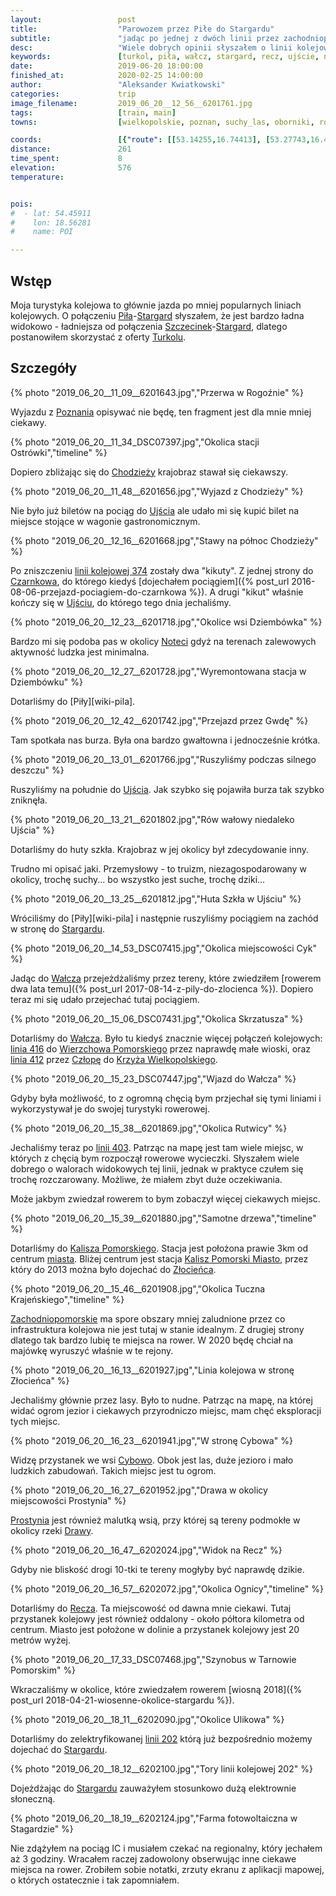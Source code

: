 ```yaml
---
layout:                 post
title:                  "Parowozem przez Piłe do Stargardu"
subtitle:               "jadąc po jednej z dwóch linii przez zachodniopomorskie"
desc:                   "Wiele dobrych opinii słyszałem o linii kolejowej 403 (Piła-Stargard). Gdy pojawiła się oferta Turkolu wiedziałem, że będę chciał z niej skorzystać."
keywords:               [turkol, piła, wałcz, stargard, recz, ujście, noteć, kalisz pomorski]
date:                   2019-06-20 18:00:00
finished_at:            2020-02-25 14:00:00
author:                 "Aleksander Kwiatkowski"
categories:             trip
image_filename:         2019_06_20__12_56__6201761.jpg
tags:                   [train, main]
towns:                  [wielkopolskie, poznan, suchy_las, oborniki, rogozno, budzyn, chodziez, kaczory, pila, ujscie, szydlowo, walcz, tuczno, kalisz_pomorski, drawno, recz, dobrzany, suchan, stargard]

coords:                 [{"route": [[53.14255,16.74413], [53.27743,16.46226], [53.22588,16.32253], [53.30596,15.76154], [53.35148,15.12914], [53.32606,15.03988]], "type": "train"}]
distance:               261
time_spent:             8
elevation:              576
temperature:            


pois:
#  - lat: 54.45911
#    lon: 18.56281
#    name: POI

---
```


[turkol]: http://www.turkol.pl/

[wiki-piła]: https://pl.wikipedia.org/wiki/Pi%C5%82a_(miasto)
[wiki-stargard]: https://pl.wikipedia.org/wiki/Stargard
[wiki-szczecinek]: https://pl.wikipedia.org/wiki/Szczecinek
[wiki-poznan]: https://pl.wikipedia.org/wiki/Pozna%C5%84
[wiki-chodziez]: https://pl.wikipedia.org/wiki/Chodzie%C5%BC
[wiki-ujscie]: https://pl.wikipedia.org/wiki/Uj%C5%9Bcie_(miasto)
[wiki-czarnkow]: https://pl.wikipedia.org/wiki/Czarnk%C3%B3w
[wiki-notec]: https://pl.wikipedia.org/wiki/Note%C4%87
[wiki-walcz]: https://pl.wikipedia.org/wiki/Wa%C5%82cz
[wiki-wierzchowo-pomorskie]: https://pl.wikipedia.org/wiki/Wierzchowo_Pomorskie
[wiki-czlopa]: https://pl.wikipedia.org/wiki/Cz%C5%82opa
[wiki-krzyz]: https://pl.wikipedia.org/wiki/Krzy%C5%BC_Wielkopolski
[wiki-kalisz-pomorski]: https://pl.wikipedia.org/wiki/Kalisz_Pomorski
[wiki-kalisz-pomorski-miasto]: https://pl.wikipedia.org/wiki/Kalisz_Pomorski_Miasto
[wiki-zlocieniec]: https://pl.wikipedia.org/wiki/Z%C5%82ocieniec
[wiki-zachodniopomorskie]: https://pl.wikipedia.org/wiki/Wojew%C3%B3dztwo_zachodniopomorskie
[wiki-cybowo]: https://pl.wikipedia.org/wiki/Cybowo
[wiki-prostynia]: https://pl.wikipedia.org/wiki/Prostynia_(powiat_choszcze%C5%84ski)
[wiki-drawa]: https://pl.wikipedia.org/wiki/Drawa_(dop%C5%82yw_Noteci)
[wiki-recz]: https://pl.wikipedia.org/wiki/Recz
[wiki-linia-374]: https://pl.wikipedia.org/wiki/Linia_kolejowa_nr_374
[wiki-linia-416]: https://pl.wikipedia.org/wiki/Linia_kolejowa_nr_416
[wiki-linia-412]: https://pl.wikipedia.org/wiki/Linia_kolejowa_nr_412
[wiki-linia-403]: https://pl.wikipedia.org/wiki/Linia_kolejowa_nr_403
[wiki-linia-202]: https://pl.wikipedia.org/wiki/Linia_kolejowa_nr_202

## Wstęp

Moja turystyka kolejowa to głównie jazda po mniej popularnych liniach kolejowych.
O połączeniu [Piła][wiki-piła]-[Stargard][wiki-stargard] słyszałem, że jest
bardzo ładna widokowo - ładniejsza od połączenia
[Szczecinek][wiki-szczecinek]-[Stargard][wiki-stargard],
dlatego postanowiłem skorzystać z oferty [Turkolu][turkol].

## Szczegóły

{% photo "2019_06_20__11_09__6201643.jpg","Przerwa w Rogoźnie" %}

Wyjazdu z [Poznania][wiki-poznan] opisywać nie będę, ten fragment jest
dla mnie mniej ciekawy.

{% photo "2019_06_20__11_34_DSC07397.jpg","Okolica stacji Ostrówki","timeline" %}

Dopiero zbliżając się do
[Chodzieży][wiki-chodziez] krajobraz stawał się ciekawszy.

{% photo "2019_06_20__11_48__6201656.jpg","Wyjazd z Chodzieży" %}

Nie było już biletów na pociąg do [Ujścia][wiki-ujscie] ale udało mi się kupić
bilet na miejsce stojące w wagonie gastronomicznym.

{% photo "2019_06_20__12_16__6201668.jpg","Stawy na północ Chodzieży" %}

Po zniszczeniu [linii kolejowej 374][wiki-linia-374] zostały dwa "kikuty".
Z jednej strony do [Czarnkowa][wiki-czarnkow], do którego
kiedyś [dojechałem pociągiem]({% post_url 2016-08-06-przejazd-pociagiem-do-czarnkowa %}).
A drugi "kikut" właśnie kończy się w [Ujściu][wiki-ujscie], do którego tego dnia
jechaliśmy.

{% photo "2019_06_20__12_23__6201718.jpg","Okolice wsi Dziembówka" %}

Bardzo mi się podoba pas w okolicy [Noteci][wiki-notec] gdyż na terenach
zalewowych aktywność ludzka jest minimalna.

{% photo "2019_06_20__12_27__6201728.jpg","Wyremontowana stacja w Dziembówku" %}

Dotarliśmy do [Piły][wiki-pila].

{% photo "2019_06_20__12_42__6201742.jpg","Przejazd przez Gwdę" %}

Tam spotkała nas burza. Była ona bardzo gwałtowna i jednocześnie krótka.

{% photo "2019_06_20__13_01__6201766.jpg","Ruszyliśmy podczas silnego deszczu" %}

Ruszyliśmy na południe do [Ujścia][wiki-ujscie]. Jak szybko się pojawiła burza
tak szybko zniknęła.

{% photo "2019_06_20__13_21__6201802.jpg","Rów wałowy niedaleko Ujścia" %}

Dotarliśmy do huty szkła. Krajobraz w jej okolicy był zdecydowanie inny.

Trudno mi opisać jaki. Przemysłowy - to truizm, niezagospodarowany w okolicy,
trochę suchy... bo wszystko jest suche, trochę dziki...

{% photo "2019_06_20__13_25__6201812.jpg","Huta Szkła w Ujściu" %}

Wróciliśmy do [Piły][wiki-pila] i następnie ruszyliśmy pociągiem na zachód
w stronę do [Stargardu][wiki-stargard].

{% photo "2019_06_20__14_53_DSC07415.jpg","Okolica miejscowości Cyk" %}

Jadąc do [Wałcza][wiki-walcz] przejeżdżaliśmy przez tereny, które zwiedziłem
[rowerem dwa lata temu]({% post_url 2017-08-14-z-pily-do-zlocienca %}).
Dopiero teraz mi się udało przejechać tutaj pociągiem.

{% photo "2019_06_20__15_06_DSC07431.jpg","Okolica Skrzatusza" %}

Dotarliśmy do [Wałcza][wiki-walcz]. Było tu kiedyś znacznie więcej połączeń kolejowych:
[linia 416][wiki-linia-416] do [Wierzchowa Pomorskiego][wiki-wierzchowo-pomorskie]
przez naprawdę małe wioski, oraz [linia 412][wiki-linia-412] przez [Człopę][wiki-czlopa] do
[Krzyża Wielkopolskiego][wiki-krzyz].

{% photo "2019_06_20__15_23_DSC07447.jpg","Wjazd do Wałcza" %}

Gdyby była możliwość, to z ogromną chęcią bym przjechał się tymi liniami i wykorzystywał
je do swojej turystyki rowerowej.

{% photo "2019_06_20__15_38__6201869.jpg","Okolica Rutwicy" %}

Jechaliśmy teraz po [linii 403][wiki-linia-403]. Patrząc na mapę jest tam wiele
miejsc, w których z chęcią bym rozpoczął rowerowe wycieczki. Słyszałem wiele dobrego
o walorach widokowych tej linii, jednak w praktyce czułem się
trochę rozczarowany. Możliwe, że miałem zbyt duże oczekiwania.

Może jakbym zwiedzał rowerem to bym zobaczył więcej ciekawych miejsc.

{% photo "2019_06_20__15_39__6201880.jpg","Samotne drzewa","timeline" %}

Dotarliśmy do [Kalisza Pomorskiego][wiki-kalisz-pomorski]. Stacja jest położona
prawie 3km od centrum [miasta][wiki-kalisz-pomorski]. Bliżej centrum
jest stacja [Kalisz Pomorski Miasto][wiki-kalisz-pomorski-miasto], przez który
do 2013 można było dojechać do [Złocieńca][wiki-zlocieniec].

{% photo "2019_06_20__15_46__6201908.jpg","Okolica Tuczna Krajeńskiego","timeline" %}

[Zachodniopomorskie][wiki-zachodniopomorskie] ma spore obszary mniej zaludnione
przez co infrastruktura kolejowa nie jest tutaj w stanie idealnym. Z drugiej strony
dlatego tak bardzo lubię te miejsca na rower.
W 2020 będę chciał na majówkę wyruszyć właśnie w te rejony.

{% photo "2019_06_20__16_13__6201927.jpg","Linia kolejowa w stronę Złocieńca" %}

Jechaliśmy głównie przez lasy. Było to nudne. Patrząc na mapę, na której widać
ogrom jezior i ciekawych przyrodniczo miejsc, mam chęć eksploracji tych miejsc.

{% photo "2019_06_20__16_23__6201941.jpg","W stronę Cybowa" %}

Widzę przystanek we wsi [Cybowo][wiki-cybowo]. Obok jest las, duże jezioro i mało
ludzkich zabudowań. Takich miejsc jest tu ogrom.

{% photo "2019_06_20__16_27__6201952.jpg","Drawa w okolicy miejscowości Prostynia" %}

[Prostynia][wiki-prostynia] jest również malutką wsią, przy której są
tereny podmokłe w okolicy rzeki [Drawy][wiki-drawa].

{% photo "2019_06_20__16_47__6202024.jpg","Widok na Recz" %}

Gdyby nie bliskość drogi 10-tki te tereny mogłyby być naprawdę dzikie.

{% photo "2019_06_20__16_57__6202072.jpg","Okolica Ognicy","timeline" %}

Dotarliśmy do [Recza][wiki-recz]. Ta miejscowość od dawna mnie ciekawi. Tutaj
przystanek kolejowy jest również oddalony - około półtora kilometra od centrum.
Miasto jest położone w dolinie a przystanek kolejowy jest 20 metrów wyżej.

{% photo "2019_06_20__17_33_DSC07468.jpg","Szynobus w Tarnowie Pomorskim" %}

Wkraczaliśmy w okolice, które zwiedzałem rowerem
[wiosną 2018]({% post_url 2018-04-21-wiosenne-okolice-stargardu %}).

{% photo "2019_06_20__18_11__6202090.jpg","Okolice Ulikowa" %}

Dotarliśmy do zelektryfikowanej [linii 202][wiki-linia-202] którą już bezpośrednio
możemy dojechać do [Stargardu][wiki-stargard].

{% photo "2019_06_20__18_12__6202100.jpg","Tory linii kolejowej 202" %}

Dojeżdżając do [Stargardu][wiki-stargard] zauważyłem stosunkowo dużą
elektrownie słoneczną.

{% photo "2019_06_20__18_19__6202124.jpg","Farma fotowoltaiczna w Stagardzie" %}

Nie zdążyłem na pociąg IC i musiałem czekać na regionalny, który jechałem
aż 3 godziny. Wracałem raczej zadowolony obserwując inne ciekawe miejsca
na rower. Zrobiłem sobie notatki, zrzuty ekranu z aplikacji mapowej, o których
ostatecznie i tak zapomniałem.
